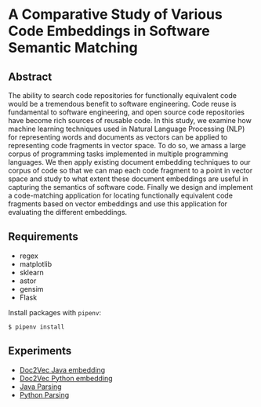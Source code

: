 # A Comparative Study of Various Code Embeddings in Software Semantic Matching

## Abstract

The ability to search code repositories for functionally equivalent code would be a tremendous benefit to software engineering. Code reuse is fundamental to software engineering, and open source code repositories have become rich sources of reusable code. In this study, we examine how machine learning techniques used in Natural Language Processing (NLP) for representing words and documents as vectors can be applied to representing code fragments in vector space. To do so, we amass a large corpus of programming tasks implemented in multiple programming languages. We then apply existing document embedding techniques to our corpus of code so that we can map each code fragment to a point in vector space and study to what extent these document embeddings are useful in capturing the semantics of software code. Finally we design and implement a code-matching application for locating functionally equivalent code fragments based on vector embeddings and use this application for evaluating the different embeddings.

## Requirements

 - regex
 - matplotlib
 - sklearn
 - astor
 - gensim
 - Flask

Install packages with ```pipenv```:

    $ pipenv install

## Experiments

 - [Doc2Vec Java embedding](https://github.com/waingram/code-embeddings/blob/master/experiments/doc2vec_experiments.ipynb)
 - [Doc2Vec Python embedding](https://github.com/waingram/code-embeddings/blob/master/experiments/doc2vec_python_experiments.ipynb)
 - [Java Parsing](https://github.com/waingram/code-embeddings/blob/master/experiments/java_parsing.ipynb)
 - [Python Parsing](https://github.com/waingram/code-embeddings/blob/master/experiments/python_parsing.ipynb)